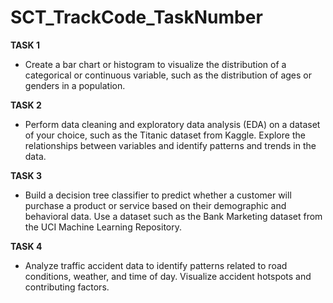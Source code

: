 # SCT_TrackCode_TaskNumber

**TASK 1**
- Create a bar chart or histogram to visualize the distribution of a categorical or continuous variable, such as the distribution of ages or genders in a population.

**TASK 2**
- Perform data cleaning and exploratory data analysis (EDA) on a dataset of your choice, such as the Titanic dataset from Kaggle. Explore the relationships between variables and identify patterns and trends in the data.

**TASK 3**
- Build a decision tree classifier to predict whether a customer will purchase a product or service based on their demographic and behavioral data. Use a dataset such as the Bank Marketing dataset from the UCI Machine Learning Repository.

**TASK 4**
- Analyze traffic accident data to identify patterns related to road conditions, weather, and time of day. Visualize accident hotspots and contributing factors.

